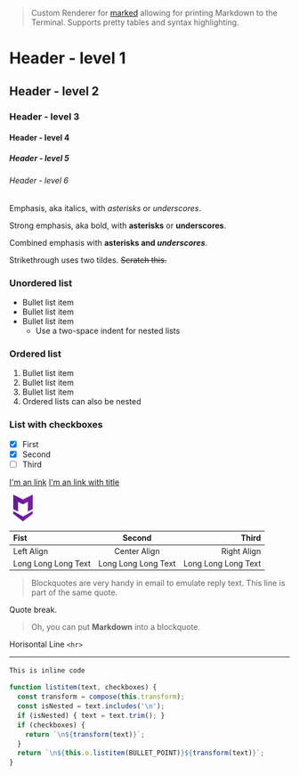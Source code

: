 > Custom Renderer for [marked](https://github.com/chjj/marked) allowing for printing Markdown to the Terminal.
> Supports pretty tables and syntax highlighting.

# Header - level 1
## Header - level 2
### Header - level 3
#### Header - level 4
##### Header - level 5
###### Header - level 6

Emphasis, aka italics, with *asterisks* or _underscores_.

Strong emphasis, aka bold, with **asterisks** or __underscores__.

Combined emphasis with **asterisks and _underscores_**.

Strikethrough uses two tildes. ~~Scratch this.~~

### Unordered list

- Bullet list item
- Bullet list item
- Bullet list item
  - Use a two-space indent for nested lists

### Ordered list

1. Bullet list item
2. Bullet list item
3. Bullet list item
  1. Ordered lists can also be nested

### List with checkboxes

* [X] First 
* [X] Second
* [ ] Third

[I'm an link](https://www.google.com)
[I'm an link with title](https://www.google.com "Google's Homepage")

![I'm an image](https://github.com/adam-p/markdown-here/raw/master/src/common/images/icon48.png " Title Text")

| Fist                |       Second        |               Third |
|:--------------------|:-------------------:|--------------------:|
| Left Align          |    Center Align     |         Right Align |
| Long Long Long Text | Long Long Long Text | Long Long Long Text |


> Blockquotes are very handy in email to emulate reply text.
> This line is part of the same quote.

Quote break.

> Oh, you can put **Markdown** into a blockquote. 

Horisontal Line `<hr>`
***

`This is inline code`

```js
function listitem(text, checkboxes) {
  const transform = compose(this.transform);
  const isNested = text.includes('\n');
  if (isNested) { text = text.trim(); }
  if (checkboxes) {
    return `\n${transform(text)}`;
  }
  return `\n${this.o.listitem(BULLET_POINT)}${transform(text)}`;
}
```
